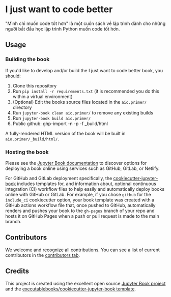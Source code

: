 # I just want to code better

"Mình chỉ muốn code tốt hơn" là một cuốn sách về lập trình dành cho những người bắt đầu học lập trình Python muốn code tốt hơn.

## Usage

### Building the book

If you'd like to develop and/or build the I just want to code better book, you should:

1. Clone this repository
2. Run `pip install -r requirements.txt` (it is recommended you do this within a virtual environment)
3. (Optional) Edit the books source files located in the `aio.primer/` directory
4. Run `jupyter-book clean aio.primer/` to remove any existing builds
5. Run `jupyter-book build aio.primer/`
6. Public github: ghp-import -n -p -f _build/html

A fully-rendered HTML version of the book will be built in `aio.primer/_build/html/`.

### Hosting the book

Please see the [Jupyter Book documentation](https://jupyterbook.org/publish/web.html) to discover options for deploying a book online using services such as GitHub, GitLab, or Netlify.

For GitHub and GitLab deployment specifically, the [cookiecutter-jupyter-book](https://github.com/executablebooks/cookiecutter-jupyter-book) includes templates for, and information about, optional continuous integration (CI) workflow files to help easily and automatically deploy books online with GitHub or GitLab. For example, if you chose `github` for the `include_ci` cookiecutter option, your book template was created with a GitHub actions workflow file that, once pushed to GitHub, automatically renders and pushes your book to the `gh-pages` branch of your repo and hosts it on GitHub Pages when a push or pull request is made to the main branch.

## Contributors

We welcome and recognize all contributions. You can see a list of current contributors in the [contributors tab](https://github.com/NguyenDinhTiem/aio.primer/graphs/contributors).

## Credits

This project is created using the excellent open source [Jupyter Book project](https://jupyterbook.org/) and the [executablebooks/cookiecutter-jupyter-book template](https://github.com/executablebooks/cookiecutter-jupyter-book).
